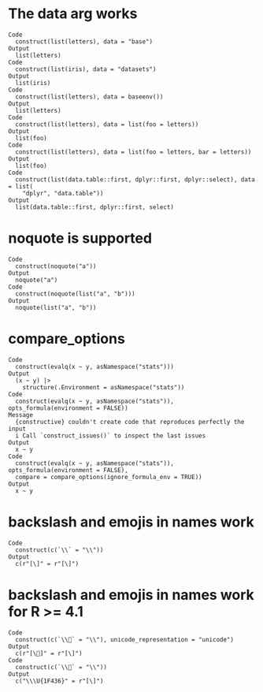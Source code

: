 # The data arg works

    Code
      construct(list(letters), data = "base")
    Output
      list(letters)
    Code
      construct(list(iris), data = "datasets")
    Output
      list(iris)
    Code
      construct(list(letters), data = baseenv())
    Output
      list(letters)
    Code
      construct(list(letters), data = list(foo = letters))
    Output
      list(foo)
    Code
      construct(list(letters), data = list(foo = letters, bar = letters))
    Output
      list(foo)
    Code
      construct(list(data.table::first, dplyr::first, dplyr::select), data = list(
        "dplyr", "data.table"))
    Output
      list(data.table::first, dplyr::first, select)

# noquote is supported

    Code
      construct(noquote("a"))
    Output
      noquote("a")
    Code
      construct(noquote(list("a", "b")))
    Output
      noquote(list("a", "b"))

# compare_options

    Code
      construct(evalq(x ~ y, asNamespace("stats")))
    Output
      (x ~ y) |>
        structure(.Environment = asNamespace("stats"))
    Code
      construct(evalq(x ~ y, asNamespace("stats")), opts_formula(environment = FALSE))
    Message
      {constructive} couldn't create code that reproduces perfectly the input
      i Call `construct_issues()` to inspect the last issues
    Output
      x ~ y
    Code
      construct(evalq(x ~ y, asNamespace("stats")), opts_formula(environment = FALSE),
      compare = compare_options(ignore_formula_env = TRUE))
    Output
      x ~ y

# backslash and emojis in names work

    Code
      construct(c(`\\` = "\\"))
    Output
      c(r"[\]" = r"[\]")

# backslash and emojis in names work for R >= 4.1

    Code
      construct(c(`\\🐶` = "\\"), unicode_representation = "unicode")
    Output
      c(r"[\🐶]" = r"[\]")
    Code
      construct(c(`\\🐶` = "\\"))
    Output
      c("\\\U{1F436}" = r"[\]")

